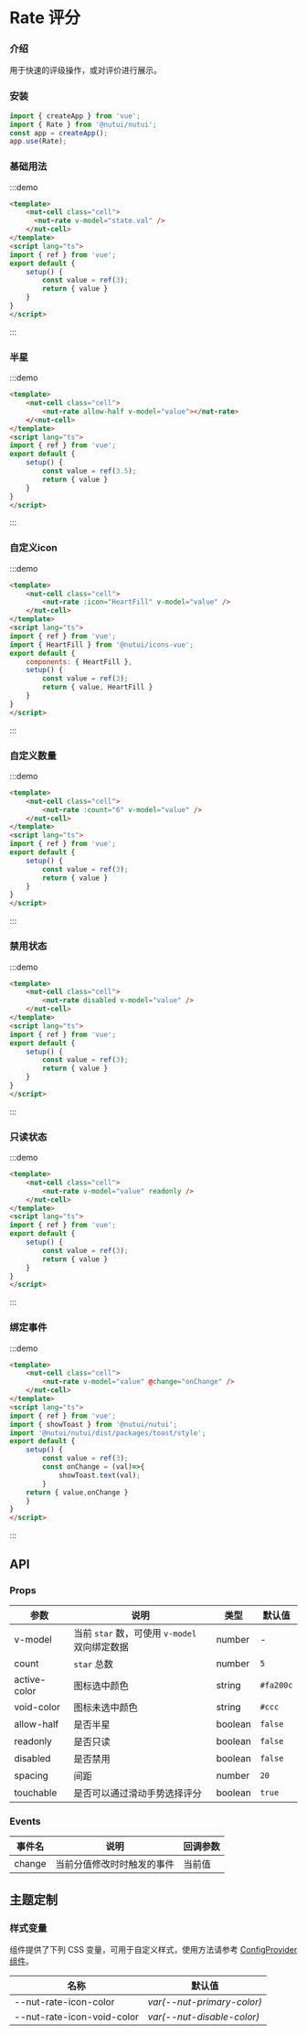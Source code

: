 # Rate 评分

### 介绍

用于快速的评级操作，或对评价进行展示。

### 安装

``` javascript
import { createApp } from 'vue';
import { Rate } from '@nutui/nutui';
const app = createApp();
app.use(Rate);
```


### 基础用法

:::demo
```html
<template>
    <nut-cell class="cell">
      <nut-rate v-model="state.val" />
    </nut-cell>
</template>
<script lang="ts">
import { ref } from 'vue';
export default {
    setup() {
        const value = ref(3);
        return { value }
    }
}
</script>
```
:::

### 半星

:::demo
```html
<template>
    <nut-cell class="cell">
        <nut-rate allow-half v-model="value"></nut-rate>
    </<nut-cell>
</template>
<script lang="ts">
import { ref } from 'vue';
export default {
    setup() {
        const value = ref(3.5);
        return { value }
    }
}
</script>
```
:::

### 自定义icon

:::demo
```html
<template>
    <nut-cell class="cell">
        <nut-rate :icon="HeartFill" v-model="value" />
    </nut-cell>
</template>
<script lang="ts">
import { ref } from 'vue';
import { HeartFill } from '@nutui/icons-vue';
export default {
    components: { HeartFill },
    setup() {
        const value = ref(3);
        return { value, HeartFill }
    }
}
</script>
```
:::

### 自定义数量

:::demo
```html
<template>
    <nut-cell class="cell">
        <nut-rate :count="6" v-model="value" />
    </nut-cell>
</template>
<script lang="ts">
import { ref } from 'vue';
export default {
    setup() {
        const value = ref(3);
        return { value }
    }
}
</script>
```
:::

### 禁用状态

:::demo
```html
<template>
    <nut-cell class="cell">
        <nut-rate disabled v-model="value" />
    </nut-cell>
</template>
<script lang="ts">
import { ref } from 'vue';
export default {
    setup() {
        const value = ref(3);
        return { value }
    }
}
</script>
```
:::

### 只读状态

:::demo
```html
<template>
    <nut-cell class="cell">
        <nut-rate v-model="value" readonly />
    </nut-cell>
</template>
<script lang="ts">
import { ref } from 'vue';
export default {
    setup() {
        const value = ref(3);
        return { value }
    }
}
</script>
```
:::
### 绑定事件

:::demo
```html
<template>
    <nut-cell class="cell">
        <nut-rate v-model="value" @change="onChange" />
    </nut-cell>
</template>
<script lang="ts">
import { ref } from 'vue';
import { showToast } from '@nutui/nutui';
import '@nutui/nutui/dist/packages/toast/style'; 
export default {
    setup() {
        const value = ref(3);
        const onChange = (val)=>{
            showToast.text(val);
        }
    return { value,onChange }
    }
}
</script>
```
:::



## API
### Props

| 参数         | 说明                                      | 类型    | 默认值  |
|--------------|-------------------------------------------|---------|---------|
| v-model      | 当前 `star` 数，可使用 `v-model` 双向绑定数据 | number  | -       |
| count        | `star` 总数                                 | number  | `5`       |
| active-color | 图标选中颜色                              | string  | `#fa200c` |
| void-color   | 图标未选中颜色                            | string  | `#ccc`    |
| allow-half   | 是否半星                                  | boolean | `false`   |
| readonly     | 是否只读                                  | boolean | `false`   |
| disabled     | 是否禁用                                  | boolean | `false`   |
| spacing      | 间距                                      | number  | `20`      |
| touchable    | 是否可以通过滑动手势选择评分              | boolean | `true`    |

### Events
| 事件名   | 说明                       | 回调参数 |
|--------|----------------------------|----------|
| change | 当前分值修改时时触发的事件 | 当前值   |

## 主题定制

### 样式变量

组件提供了下列 CSS 变量，可用于自定义样式，使用方法请参考 [ConfigProvider 组件](#/zh-CN/component/configprovider)。

| 名称                       | 默认值                     |
|----------------------------|----------------------------|
| --nut-rate-icon-color      | _var(--nut-primary-color)_ |
| --nut-rate-icon-void-color | _var(--nut-disable-color)_ |